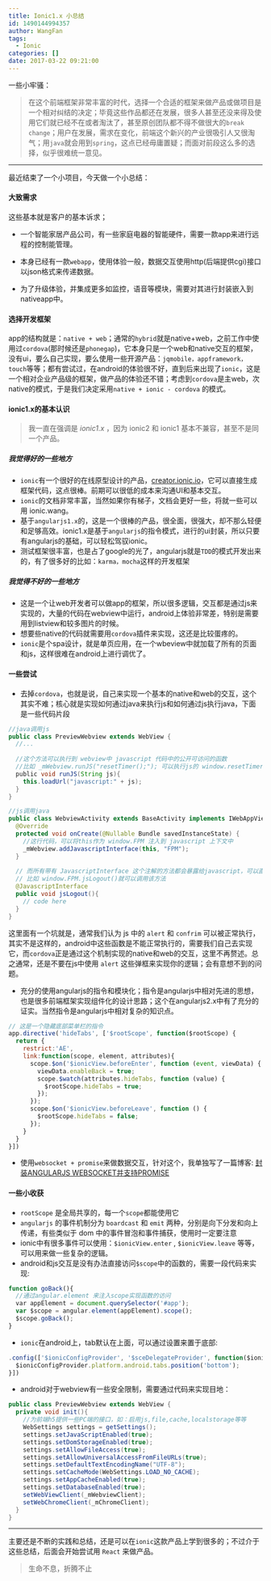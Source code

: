 ```yaml
---
title: Ionic1.x 小总结
id: 1490144994357
author: WangFan
tags:
  - Ionic
categories: []
date: 2017-03-22 09:21:00
---
```

一些小牢骚：
>在这个前端框架非常丰富的时代，选择一个合适的框架来做产品或做项目是一个相对纠结的决定；毕竟这些作品都还在发展，很多人甚至还没来得及使用它们就已经不在或者淘汰了，甚至原创团队都不得不做很大的`break change`；用户在发展，需求在变化，前端这个新兴的产业很吸引人又很淘气；用`java`就会用到`spring`，这点已经毋庸置疑；而面对前段这么多的选择，似乎很难统一意见。

---
最近结束了一个小项目，今天做一个小总结：
<!--more-->
#### 大致需求
这些基本就是客户的基本诉求；
- 一个智能家居产品公司，有一些家庭电器的智能硬件，需要一款app来进行远程的控制能管理。

- 本身已经有一款`webapp`，使用体验一般，数据交互使用http(后端提供cgi)接口以json格式来传递数据。

- 为了升级体验，并集成更多如监控，语音等模块，需要对其进行封装嵌入到nativeapp中。

#### 选择开发框架
app的结构就是：`native + web`；通常的`hybrid`就是native+web，之前工作中使用过`cordova`(那时候还是`phonegap`)，它本身只是一个web和native交互的框架，没有ui，要么自己实现，要么使用一些开源产品：`jqmobile，appframework，touch`等等；都有尝试过，在android的体验很不好，直到后来出现了`ionic`，这是一个相对企业产品级的框架，做产品的体验还不错；考虑到`cordova`是主web，次native的模式，于是我们决定采用`native + ionic - cordova` 的模式。

#### ionic1.x的基本认识
> 我一直在强调是 *ionic1.x* ，因为 ionic2 和 ionic1 基本不兼容，甚至不是同一个产品。

##### 我觉得好的一些地方
- `ionic`有一个很好的在线原型设计的产品，[creator.ionic.io](http://creator.ionic.io)，它可以直接生成框架代码，这点很棒。前期可以很低的成本来沟通UI和基本交互。
- `ionic`的文档非常丰富，当然如果你有梯子，文档会更好一些，将就一些可以用 ionic.wang。
- 基于`angularjs1.x`的，这是一个很棒的产品，很全面，很强大，却不那么轻便和足够高效。ionic1.x是基于`angularjs`的指令模式，进行的ui封装，所以只要有angularjs的基础，可以轻松驾驭ionic。
- 测试框架很丰富，也是占了google的光了，angularjs就是`TDD`的模式开发出来的，有了很多好的比如：`karma，mocha`这样的开发框架

##### 我觉得不好的一些地方
- 这是一个让web开发者可以做app的框架，所以很多逻辑，交互都是通过js来实现的，大量的代码在webview中运行，android上体验非常差，特别是需要用到listview和较多图片的时候。
- 想要些native的代码就需要用`cordova`插件来实现，这还是比较蛋疼的。
- `ionic`是个spa设计，就是单页应用，在一个wbeview中就加载了所有的页面和js，这样很难在android上进行调优了。

#### 一些尝试
- 去掉`cordova`，也就是说，自己来实现一个基本的native和web的交互，这个其实不难；核心就是实现如何通过java来执行js和如何通过js执行java，下面是一些代码片段 

```java
//java调用js
public class PreviewWebview extends WebView {
  //...
  
  //这个方法可以执行到 webview中 javascript 代码中的公开可访问的函数
  //比如 _mWebview.runJS("resetTimer();"); 可以执行js的 window.resetTimer() 函数
  public void runJS(String js){
    this.loadUrl("javascript:" + js);
  }
}

```
```java
//js调用java
public class WebviewActivity extends BaseActivity implements IWebAppView, ICheckVersionView{
  @Override
  protected void onCreate(@Nullable Bundle savedInstanceState) {
    //这行代码，可以将this作为 window.FPM 注入到 javascript 上下文中
    _mWebview.addJavascriptInterface(this, "FPM");
  }
  
  // 而所有带有 JavascriptInterface 这个注解的方法都会暴露给javascript，可以直接调用
  // 比如 window.FPM.jsLogout()就可以调用该方法
  @JavascriptInterface
  public void jsLogout(){
    // code here
  }
}
```
这里面有一个坑就是，通常我们认为 js 中的 `alert` 和 `confrim` 可以被正常执行，其实不是这样的，android中这些函数是不能正常执行的，需要我们自己去实现它，而`cordova`正是通过这个机制实现的native和web的交互，这里不再赘述。总之通常，还是不要在js中使用 `alert` 这些弹框来实现你的逻辑；会有意想不到的问题。

- 充分的使用angularjs的指令和模块化；指令是angularjs中相对先进的思想，也是很多前端框架实现组件化的设计思路；这个在angularjs2.x中有了充分的证实。当然指令是angularjs中相对复杂的知识点。

```javascript
// 这是一个隐藏底部菜单栏的指令
app.directive('hideTabs', ['$rootScope', function($rootScope) {
  return {
    restrict:'AE',
    link:function(scope, element, attributes){
      scope.$on('$ionicView.beforeEnter', function (event, viewData) {
        viewData.enableBack = true;
        scope.$watch(attributes.hideTabs, function (value) {
          $rootScope.hideTabs = true;
        });
      });
      scope.$on('$ionicView.beforeLeave', function () {
        $rootScope.hideTabs = false;
      });
    }
  }
}])
```
- 使用`websocket + promise`来做数据交互，针对这个，我单独写了一篇博客: [封装ANGULARJS WEBSOCKET并支持PROMISE](/posts/%E5%B0%81%E8%A3%85angularjs-websocket%E5%B9%B6%E6%94%AF%E6%8C%81promise/)

#### 一些小收获
- `rootScope` 是全局共享的，每一个`scope`都能使用它
- `angularjs` 的事件机制分为 `boardcast` 和 `emit` 两种，分别是向下分发和向上传递，有些类似于 dom 中的事件冒泡和事件捕获，使用时一定要注意
- ionic中有很多事件可以使用：`$ionicView.enter` , `$ionicView.leave` 等等，可以用来做一些复杂的逻辑。
- android和js交互是没有办法直接访问`$scope`中的函数的，需要一段代码来实现:
```javascript
function goBack(){
  //通过angular.element 来注入scope实现函数的访问
  var appElement = document.querySelector('#app');
  var $scope = angular.element(appElement).scope();
  $scope.goBack();
}
```
- `ionic`在android上，tab默认在上面，可以通过设置来置于底部:
```javascript
.config(['$ionicConfigProvider', '$sceDelegateProvider', function($ionicConfigProvider, $sceDelegateProvider){
  $ionicConfigProvider.platform.android.tabs.position('bottom');
}])
```
- android对于webview有一些安全限制，需要通过代码来实现目地：
```java
public class PreviewWebview extends WebView {
  private void init(){
    //为前端h5提供一些PC端的接口，如：启用js,file,cache,localstorage等等
    WebSettings settings = getSettings();
    settings.setJavaScriptEnabled(true);
    settings.setDomStorageEnabled(true);
    settings.setAllowFileAccess(true);
    settings.setAllowUniversalAccessFromFileURLs(true);
    settings.setDefaultTextEncodingName("UTF-8");
    settings.setCacheMode(WebSettings.LOAD_NO_CACHE);
    settings.setAppCacheEnabled(true);
    settings.setDatabaseEnabled(true);
    setWebViewClient(_mWebviewClient);
    setWebChromeClient(_mChromeClient);
  }
}
```

--- 
主要还是不断的实践和总结，还是可以在`ionic`这款产品上学到很多的；不过介于这些总结，后面会开始尝试用 `React` 来做产品。

>生命不息，折腾不止